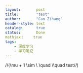 ```yaml
---
layout:       post
title:        "test"
author:       "Cao Zihang"
header-style: text
catalog:      true
status:		  Done
mathjax：	true
tags:
    - 深度学习
    - 学习笔记
---
```


//(\mu + 1 \sim \ \quad \\\\quad test//)

